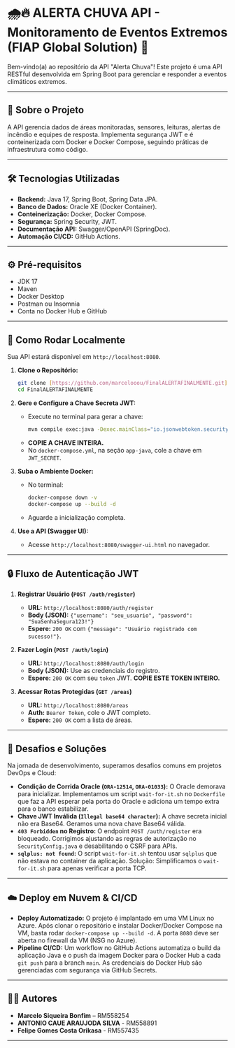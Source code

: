 # 🌧️🔥 ALERTA CHUVA API - Monitoramento de Eventos Extremos (FIAP Global Solution) 🚨

Bem-vindo(a) ao repositório da API "Alerta Chuva"! Este projeto é uma API RESTful desenvolvida em Spring Boot para gerenciar e responder a eventos climáticos extremos.

---

## 🚀 Sobre o Projeto

A API gerencia dados de áreas monitoradas, sensores, leituras, alertas de incêndio e equipes de resposta. Implementa segurança JWT e é conteinerizada com Docker e Docker Compose, seguindo práticas de infraestrutura como código.

---

## 🛠️ Tecnologias Utilizadas

* **Backend:** Java 17, Spring Boot, Spring Data JPA.
* **Banco de Dados:** Oracle XE (Docker Container).
* **Conteinerização:** Docker, Docker Compose.
* **Segurança:** Spring Security, JWT.
* **Documentação API:** Swagger/OpenAPI (SpringDoc).
* **Automação CI/CD:** GitHub Actions.

---

## ⚙️ Pré-requisitos

* JDK 17
* Maven
* Docker Desktop
* Postman ou Insomnia
* Conta no Docker Hub e GitHub

---

## 🚀 Como Rodar Localmente

Sua API estará disponível em `http://localhost:8080`.

1.  **Clone o Repositório:**
    ```bash
    git clone [https://github.com/marcelooou/FinalALERTAFINALMENTE.git](https://github.com/marcelooou/FinalALERTAFINALMENTE.git)
    cd FinalALERTAFINALMENTE
    ```
2.  **Gere e Configure a Chave Secreta JWT:**
    * Execute no terminal para gerar a chave:
        ```bash
        mvn compile exec:java -Dexec.mainClass="io.jsonwebtoken.security.Keys" -Dexec.args="HS256" -q
        ```
    * **COPIE A CHAVE INTEIRA.**
    * No `docker-compose.yml`, na seção `app-java`, cole a chave em `JWT_SECRET`.
3.  **Suba o Ambiente Docker:**
    * No terminal:
        ```bash
        docker-compose down -v
        docker-compose up --build -d
        ```
    * Aguarde a inicialização completa.

4.  **Use a API (Swagger UI):**
    * Acesse `http://localhost:8080/swagger-ui.html` no navegador.

---

## 🔒 Fluxo de Autenticação JWT

1.  **Registrar Usuário (`POST /auth/register`)**
    * **URL:** `http://localhost:8080/auth/register`
    * **Body (JSON):** `{"username": "seu_usuario", "password": "SuaSenhaSegura123!"}`
    * **Espere:** `200 OK` com `{"message": "Usuário registrado com sucesso!"}`.

2.  **Fazer Login (`POST /auth/login`)**
    * **URL:** `http://localhost:8080/auth/login`
    * **Body (JSON):** Use as credenciais do registro.
    * **Espere:** `200 OK` com seu `token` JWT. **COPIE ESTE TOKEN INTEIRO.**

3.  **Acessar Rotas Protegidas (`GET /areas`)**
    * **URL:** `http://localhost:8080/areas`
    * **Auth:** `Bearer Token`, cole o JWT completo.
    * **Espere:** `200 OK` com a lista de áreas.

---

## 🚧 Desafios e Soluções

Na jornada de desenvolvimento, superamos desafios comuns em projetos DevOps e Cloud:

* **Condição de Corrida Oracle (`ORA-12514`, `ORA-01033`):** O Oracle demorava para inicializar. Implementamos um script `wait-for-it.sh` no `Dockerfile` que faz a API esperar pela porta do Oracle e adiciona um tempo extra para o banco estabilizar.
* **Chave JWT Inválida (`Illegal base64 character`):** A chave secreta inicial não era Base64. Geramos uma nova chave Base64 válida.
* **`403 Forbidden` no Registro:** O endpoint `POST /auth/register` era bloqueado. Corrigimos ajustando as regras de autorização no `SecurityConfig.java` e desabilitando o CSRF para APIs.
* **`sqlplus: not found`:** O script `wait-for-it.sh` tentou usar `sqlplus` que não estava no container da aplicação. Solução: Simplificamos o `wait-for-it.sh` para apenas verificar a porta TCP.

---

## ☁️ Deploy em Nuvem & CI/CD

* **Deploy Automatizado:** O projeto é implantado em uma VM Linux no Azure. Após clonar o repositório e instalar Docker/Docker Compose na VM, basta rodar `docker-compose up --build -d`. A porta `8080` deve ser aberta no firewall da VM (NSG no Azure).
* **Pipeline CI/CD:** Um workflow no GitHub Actions automatiza o build da aplicação Java e o push da imagem Docker para o Docker Hub a cada `git push` para a branch `main`. As credenciais do Docker Hub são gerenciadas com segurança via GitHub Secrets.

---

## 👨‍💻 Autores

* **Marcelo Siqueira Bonfim** – RM558254
* **ANTONIO CAUE ARAUJODA SILVA** - RM558891
* **Felipe Gomes Costa Orikasa** - RM557435

---